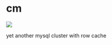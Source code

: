 cm
=========

[![](https://magnum.travis-ci.com/wandoulabs/cm.svg?token=zx33BLFQdwJoE3x6E6pR)](https://magnum.travis-ci.com/wandoulabs/cm)

yet another mysql cluster with row cache
